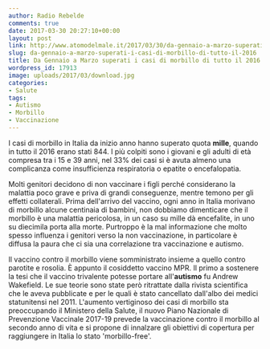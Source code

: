 ```yaml
---
author: Radio Rebelde
comments: true
date: 2017-03-30 20:27:10+00:00
layout: post
link: http://www.atomodelmale.it/2017/03/30/da-gennaio-a-marzo-superati-i-casi-di-morbillo-di-tutto-il-2016/
slug: da-gennaio-a-marzo-superati-i-casi-di-morbillo-di-tutto-il-2016
title: Da Gennaio a Marzo superati i casi di morbillo di tutto il 2016
wordpress_id: 17913
image: uploads/2017/03/download.jpg
categories:
- Salute
tags:
- Autismo
- Morbillo
- Vaccinazione
---
```


I casi di morbillo in Italia da inizio anno hanno superato quota **mille**, quando in tutto il 2016 erano stati 844.
I più colpiti sono i giovani e gli adulti di età compresa tra i 15 e 39 anni, nel 33% dei casi si è avuta almeno una complicanza come insufficienza respiratoria o epatite o encefalopatia.

Molti genitori decidono di non vaccinare i figli perché considerano la malattia poco grave e priva di grandi conseguenze, mentre temono per gli effetti collaterali.
Prima dell'arrivo del vaccino, ogni anno in Italia morivano di morbillo alcune centinaia di bambini, non dobbiamo dimenticare che il morbillo è una malattia pericolosa, in un caso su mille dà encefalite, in uno su diecimila porta alla morte.
Purtroppo è la mal informazione che molto spesso influenza i genitori verso la non vaccinazione, in particolare è diffusa la paura che ci sia una correlazione tra vaccinazione e autismo.

Il vaccino contro il morbillo viene somministrato insieme a quello contro parotite e rosolia. È appunto il cosiddetto vaccino MPR. Il primo a sostenere la tesi che il vaccino trivalente potesse portare all'**autismo** fu Andrew Wakefield. Le sue teorie sono state però ritrattate dalla rivista scientifica che le aveva pubblicate e per le quali è stato cancellato dall'albo dei medici statunitensi nel 2011.
L'aumento vertiginoso dei casi di morbillo sta preoccupando il Ministero della Salute, il nuovo Piano Nazionale di Prevenzione Vaccinale 2017-19 prevede la vaccinazione contro il morbillo al secondo anno di vita e si propone di innalzare gli obiettivi di copertura per raggiungere in Italia lo stato 'morbillo-free'.
